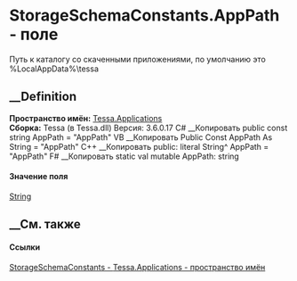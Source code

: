 # StorageSchemaConstants.AppPath - поле
Путь к каталогу со скаченными приложениями, по умолчанию это
%LocalAppData%\tessa
##  __Definition
 **Пространство имён:** [Tessa.Applications](N_Tessa_Applications.htm)  
 **Сборка:** Tessa (в Tessa.dll) Версия: 3.6.0.17
C# __Копировать
     public const string AppPath = "AppPath"
VB __Копировать
     Public Const AppPath As String = "AppPath"
C++ __Копировать
     public:
    literal String^ AppPath = "AppPath"
F# __Копировать
     static val mutable AppPath: string
#### Значение поля
[String](https://learn.microsoft.com/dotnet/api/system.string)
##  __См. также
#### Ссылки
[StorageSchemaConstants - ](T_Tessa_Applications_StorageSchemaConstants.htm)
[Tessa.Applications - пространство имён](N_Tessa_Applications.htm)
